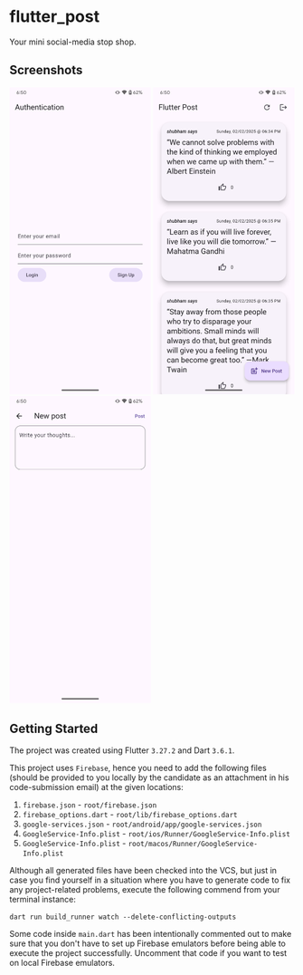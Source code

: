 # flutter_post

Your mini social-media stop shop.

## Screenshots

<img src="assets/screenshots/authentication.png" width=250> <img src="assets/screenshots/dashboard.png" width=250> <img src="assets/screenshots/new_post.png" width=250>

## Getting Started

The project was created using Flutter `3.27.2` and Dart `3.6.1`.

This project uses `Firebase`, hence you need to add the following files (should be provided to you
locally by the candidate as an attachment in his code-submission email) at the given locations:

1. `firebase.json` - `root/firebase.json`
2. `firebase_options.dart` - `root/lib/firebase_options.dart`
3. `google-services.json` - `root/android/app/google-services.json`
4. `GoogleService-Info.plist` - `root/ios/Runner/GoogleService-Info.plist`
5. `GoogleService-Info.plist` - `root/macos/Runner/GoogleService-Info.plist`

Although all generated files have been checked into the VCS, but just in case you find yourself
in a situation where you have to generate code to fix any project-related problems, execute the
following commend from your terminal instance:

```
dart run build_runner watch --delete-conflicting-outputs
```

Some code inside `main.dart` has been intentionally commented out to make sure that you don't have
to set up Firebase emulators before being able to execute the project successfully. Uncomment that
code if you want to test on local Firebase emulators.
